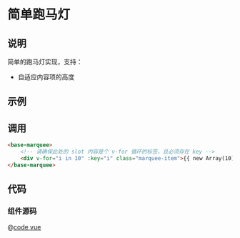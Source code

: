# 简单跑马灯

## 说明

简单的跑马灯实现，支持：

- 自适应内容项的高度

## 示例

<!-- <base-marquee-example></base-marquee-example> -->

## 调用

```html
<base-marquee>
    <!-- 请确保此处的 slot 内容是个 v-for 循环的标签，且必须存在 key -->
    <div v-for="i in 10" :key="i" class="marquee-item">{{ new Array(10).fill(i).join(' ') }}</div>
</base-marquee>
```

## 代码

### 组件源码

@[code vue](@components/base-marquee/index.vue)
